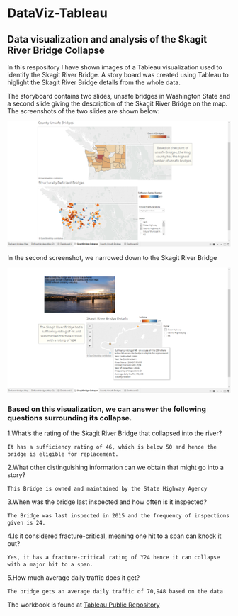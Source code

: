 # DataViz-Tableau
## Data visualization and analysis of the Skagit River Bridge Collapse

In this respository I have shown images of a Tableau visualization used to identify the Skagit River Bridge. A story board was created using Tableau to higlight the Skagit River Bridge details from the whole data.

The storyboard contains two slides, unsafe bridges in Washington State and a second slide giving the description of the Skagit River Bridge on the map. The screenshots of the two slides are shown below:

![alt text](https://github.com/jmzac/DataViz-Tableau/blob/master/Images/Storyboard-viz1.png)

In the second screenshot, we narrowed down to the Skagit River Bridge

![alt text](https://github.com/jmzac/DataViz-Tableau/blob/master/Images/Storyboard-viz2.png)

### Based on this visualization, we can answer the following questions surrounding its collapse.

1.What’s the rating of the Skagit River Bridge that collapsed into the river? 
  
    It has a sufficiency rating of 46, which is below 50 and hence the bridge is eligible for replacement.

2.What other distinguishing information can we obtain that might go into a story?
  
    This Bridge is owned and maintained by the State Highway Agency

3.When was the bridge last inspected and how often is it inspected?
  
    The Bridge was last inspected in 2015 and the frequency of inspections given is 24.

4.Is it considered fracture-critical, meaning one hit to a span can knock it out?
  
    Yes, it has a fracture-critical rating of Y24 hence it can collapse with a major hit to a span.

5.How much average daily traffic does it get?
  
    The bridge gets an average daily traffic of 70,948 based on the data

The workbook is found at [Tableau Public Repository](https://public.tableau.com/profile/jaivin.zachariah#!/vizhome/SkagitRiverBridge-Analysis/SkagitBridge-Collapse)
